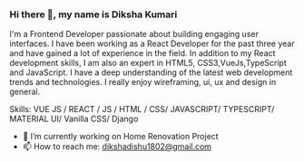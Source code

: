 ### Hi there 👋, my name is Diksha Kumari



I'm a Frontend Developer passionate about building engaging user interfaces. I have been working as a React Developer for the past three year and have gained a lot of experience in the field. In addition to my React development skills, I am also an expert in HTML5, CSS3,VueJs,TypeScript and JavaScript. I have a deep understanding of the latest web development trends and technologies. I really enjoy wireframing, ui, ux and design in general.

Skills: VUE JS / REACT / JS / HTML / CSS/ JAVASCRIPT/ TYPESCRIPT/ MATERIAL UI/ Vanilla CSS/ Django

- 🔭 I’m currently working on Home Renovation Project 
- 📫 How to reach me: dikshadishu1802@gmail.com 


 

